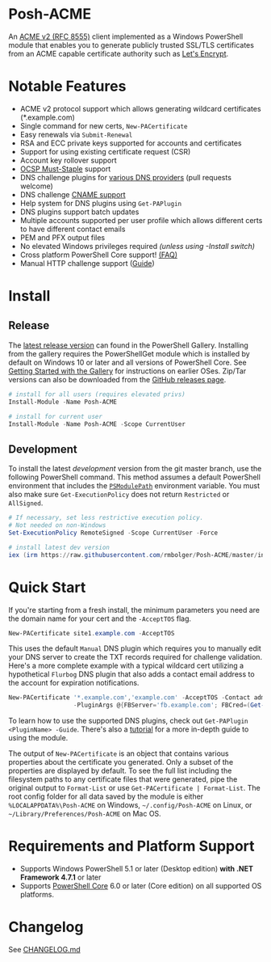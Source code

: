 # Posh-ACME

An [ACME v2 (RFC 8555)](https://tools.ietf.org/html/rfc8555) client implemented as a Windows PowerShell module that enables you to generate publicly trusted SSL/TLS certificates from an ACME capable certificate authority such as [Let's Encrypt](https://letsencrypt.org/).

# Notable Features

- ACME v2 protocol support which allows generating wildcard certificates (*.example.com)
- Single command for new certs, `New-PACertificate`
- Easy renewals via `Submit-Renewal`
- RSA and ECC private keys supported for accounts and certificates
- Support for using existing certificate request (CSR)
- Account key rollover support
- [OCSP Must-Staple](https://scotthelme.co.uk/ocsp-must-staple/) support
- DNS challenge plugins for [various DNS providers](https://github.com/rmbolger/Posh-ACME/wiki/List-of-Supported-DNS-Providers) (pull requests welcome)
- DNS challenge [CNAME support](https://github.com/rmbolger/Posh-ACME/blob/master/Tutorial.md#advanced-dns-challenge-aliases)
- Help system for DNS plugins using `Get-PAPlugin`
- DNS plugins support batch updates
- Multiple accounts supported per user profile which allows different certs to have different contact emails
- PEM and PFX output files
- No elevated Windows privileges required *(unless using -Install switch)*
- Cross platform PowerShell Core support! [(FAQ)](https://github.com/rmbolger/Posh-ACME/wiki/Frequently-Asked-Questions-(FAQ)#does-posh-acme-work-cross-platform-on-powershell-core)
- Manual HTTP challenge support ([Guide](https://github.com/rmbolger/Posh-ACME/wiki/%28Advanced%29-Manual-HTTP-Challenge-Validation))

# Install

## Release

The [latest release version](https://www.powershellgallery.com/packages/Posh-ACME/) can found in the PowerShell Gallery. Installing from the gallery requires the PowerShellGet module which is installed by default on Windows 10 or later and all versions of PowerShell Core. See [Getting Started with the Gallery](https://www.powershellgallery.com/) for instructions on earlier OSes. Zip/Tar versions can also be downloaded from the [GitHub releases page](https://github.com/rmbolger/Posh-ACME/releases).

```powershell
# install for all users (requires elevated privs)
Install-Module -Name Posh-ACME

# install for current user
Install-Module -Name Posh-ACME -Scope CurrentUser
```

## Development

To install the latest *development* version from the git master branch, use the following PowerShell command. This method assumes a default PowerShell environment that includes the [`PSModulePath`](https://msdn.microsoft.com/en-us/library/dd878326.aspx) environment variable. You must also make sure `Get-ExecutionPolicy` does not return `Restricted` or `AllSigned`.

```powershell
# If necessary, set less restrictive execution policy.
# Not needed on non-Windows
Set-ExecutionPolicy RemoteSigned -Scope CurrentUser -Force

# install latest dev version
iex (irm https://raw.githubusercontent.com/rmbolger/Posh-ACME/master/instdev.ps1)
```

# Quick Start

If you're starting from a fresh install, the minimum parameters you need are the domain name for your cert and the `-AcceptTOS` flag.

```powershell
New-PACertificate site1.example.com -AcceptTOS
```

This uses the default `Manual` DNS plugin which requires you to manually edit your DNS server to create the TXT records required for challenge validation. Here's a more complete example with a typical wildcard cert utilizing a hypothetical `Flurbog` DNS plugin that also adds a contact email address to the account for expiration notifications.

```powershell
New-PACertificate '*.example.com','example.com' -AcceptTOS -Contact admin@example.com -Plugin Flurbog `
                  -PluginArgs @{FBServer='fb.example.com'; FBCred=(Get-Credential)}
```

To learn how to use the supported DNS plugins, check out `Get-PAPlugin <PluginName> -Guide`. There's also a [tutorial](/Tutorial.md) for a more in-depth guide to using the module.

The output of `New-PACertificate` is an object that contains various properties about the certificate you generated. Only a subset of the properties are displayed by default. To see the full list including the filesystem paths to any certificate files that were generated, pipe the original output to `Format-List` or use `Get-PACertificate | Format-List`. The root config folder for all data saved by the module is either `%LOCALAPPDATA%\Posh-ACME` on Windows, `~/.config/Posh-ACME` on Linux, or `~/Library/Preferences/Posh-ACME` on Mac OS.


# Requirements and Platform Support

* Supports Windows PowerShell 5.1 or later (Desktop edition) **with .NET Framework 4.7.1** or later
* Supports [PowerShell Core](https://docs.microsoft.com/en-us/powershell/scripting/whats-new/what-s-new-in-powershell-core-60) 6.0 or later (Core edition) on all supported OS platforms.

# Changelog

See [CHANGELOG.md](/CHANGELOG.md)
